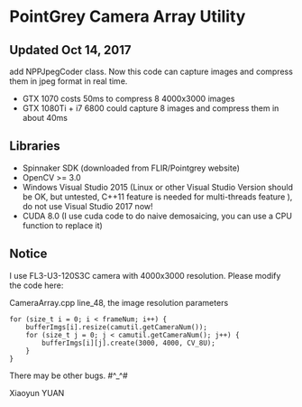 # PointGrey Camera Array Utility

## Updated Oct 14, 2017
add NPPJpegCoder class. Now this code can capture images and compress them in jpeg format in real time. 
- GTX 1070 costs 50ms to compress 8 4000x3000 images
- GTX 1080Ti + i7 6800 could capture 8 images and compress them in about 40ms

## Libraries
- Spinnaker SDK (downloaded from FLIR/Pointgrey website)
- OpenCV >= 3.0
- Windows Visual Studio 2015 (Linux or other Visual Studio Version should be OK, but untested, C++11 feature is needed for multi-threads feature ), do not use Visual Studio 2017 now!
- CUDA 8.0 (I use cuda code to do naive demosaicing, you can use a CPU function to replace it)

## Notice
I use FL3-U3-120S3C camera with 4000x3000 resolution. Please modify the code here:

CameraArray.cpp line_48, the image resolution parameters
```
for (size_t i = 0; i < frameNum; i++) {
	bufferImgs[i].resize(camutil.getCameraNum());
	for (size_t j = 0; j < camutil.getCameraNum(); j++) {
		bufferImgs[i][j].create(3000, 4000, CV_8U);
	}
}
```

There may be other bugs. #^_^#

Xiaoyun YUAN

